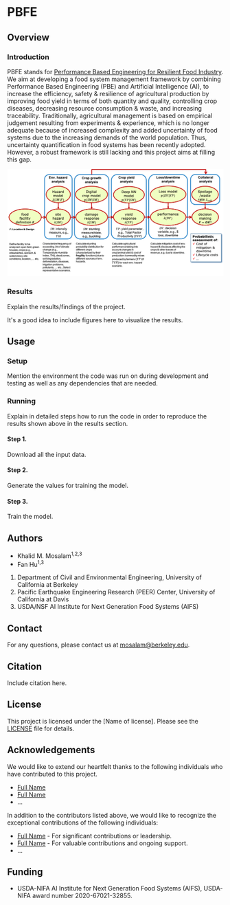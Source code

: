 # PBFE 

## Overview

### Introduction

PBFE stands for [Performance Based Engineering for Resilient Food Industry](https://food-manufacturing.berkeley.edu/performance-based-eng-for-resilient-food-ind/). We aim at developing a food system management framework by combining Performance Based Engineering (PBE) and Artificial Intelligence (AI), to increase the efficiency, safety & resilience of agricultural production by improving food yield in terms of both quantity and quality, controlling crop diseases, decreasing resource consumption & waste, and increasing traceability. Traditionally, agricultural management is based on empirical judgement resulting from experiments & experience, which is no longer adequate because of increased complexity and added uncertainty of food systems due to the increasing demands of the world population. Thus, uncertainty quantification in food systems has been recently adopted. However, a robust framework is still lacking and this project aims at filling this gap.

![alt text](./figures/PBFE.png)

### Results

Explain the results/findings of the project.

It's a good idea to include figures here to visualize the results.

## Usage

### Setup

Mention the environment the code was run on during development and testing as well as any dependencies that are needed.

### Running

Explain in detailed steps how to run the code in order to reproduce the results shown above in the results section.

#### Step 1.

Download all the input data.

#### Step 2.

Generate the values for training the model.

#### Step 3.

Train the model.

## Authors

* Khalid M. Mosalam<sup>1,2,3</sup>
* Fan Hu<sup>1,3</sup>

1. Department of Civil and Environmental Engineering, University of California at Berkeley
2. Pacific Earthquake Engineering Research (PEER) Center, University of California at Davis
3. USDA/NSF AI Institute for Next Generation Food Systems (AIFS)

## Contact

For any questions, please contact us at mosalam@berkeley.edu.

## Citation

Include citation here.

## License

This project is licensed under the [Name of license]. Please see the [LICENSE](https://github.com/AI-Institute-Food-Systems/aifs-github-best-practices/blob/main/LICENSE) file for details.

## Acknowledgements

We would like to extend our heartfelt thanks to the following individuals who have contributed to this project.

- [Full Name](https://github.com/username)
- [Full Name](https://github.com/username)
- ...

In addition to the contributors listed above, we would like to recognize the exceptional contributions of the following individuals:

- [Full Name](https://github.com/username) - For significant contributions or leadership.
- [Full Name](https://github.com/username) - For valuable contributions and ongoing support.
- ...

## Funding

* USDA-NIFA AI Institute for Next Generation Food Systems (AIFS), USDA-NIFA award number 2020-67021-32855.
